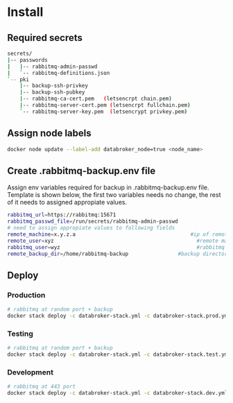 # Install

## Required secrets

```sh
secrets/
|-- passwords
|   |-- rabbitmq-admin-passwd
|   `-- rabbitmq-definitions.json
`-- pki
    |-- backup-ssh-privkey 
    |-- backup-ssh-pubkey
    |-- rabbitmq-ca-cert.pem   (letsencrpt chain.pem)
    |-- rabbitmq-server-cert.pem (letsencrpt fullchain.pem)
    `-- rabbitmq-server-key.pem  (letsencrypt privkey.pem)
```
## Assign node labels

```sh
docker node update --label-add databroker_node=true <node_name>
```
## Create .rabbitmq-backup.env file 
Assign env variables required for backup in .rabbitmq-backup.env file. Template
is shown below, the first two variables needs no change, the rest of it needs to
assigned appropiate values.

```sh
rabbitmq_url=https://rabbitmq:15671
rabbitmq_passwd_file=/run/secrets/rabbitmq-admin-passwd
# need to assign appropiate values to following fields
remote_machine=x.y.z.a						               #ip of remote machine
remote_user=xyz						                     	 #remote machine login user
rabbitmq_user=wyz						                     #rabbitmq username
remote_backup_dir=/home/rabbitmq-backup				   #backup directory path in remote machine
```
## Deploy

### Production
```sh
# rabbitmq at random port + backup
docker stack deploy -c databroker-stack.yml -c databroker-stack.prod.yml  databroker
```
### Testing
```sh
# rabbitmq at random port + backup 
docker stack deploy -c databroker-stack.yml -c databroker-stack.test.yml  databroker
```
### Development
```sh
# rabbitmq at 443 port
docker stack deploy -c databroker-stack.yml -c databroker-stack.dev.yml  databroker
```
